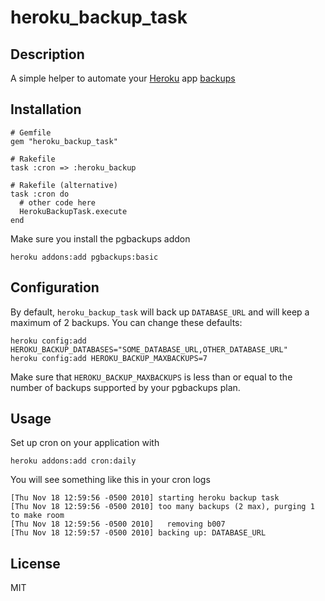 # heroku\_backup\_task

## Description

A simple helper to automate your [Heroku](http://heroku.com) app [backups](http://addons.heroku.com/pgbackups)

## Installation

    # Gemfile
    gem "heroku_backup_task"

    # Rakefile
    task :cron => :heroku_backup

    # Rakefile (alternative)
    task :cron do
      # other code here
      HerokuBackupTask.execute
    end

Make sure you install the pgbackups addon

    heroku addons:add pgbackups:basic

## Configuration

By default, `heroku_backup_task` will back up `DATABASE_URL` and will keep
a maximum of 2 backups. You can change these defaults:

    heroku config:add HEROKU_BACKUP_DATABASES="SOME_DATABASE_URL,OTHER_DATABASE_URL"
    heroku config:add HEROKU_BACKUP_MAXBACKUPS=7
    
Make sure that `HEROKU_BACKUP_MAXBACKUPS` is less than or equal to the number
of backups supported by your pgbackups plan.

## Usage

Set up cron on your application with

    heroku addons:add cron:daily

You will see something like this in your cron logs

    [Thu Nov 18 12:59:56 -0500 2010] starting heroku backup task
    [Thu Nov 18 12:59:56 -0500 2010] too many backups (2 max), purging 1 to make room
    [Thu Nov 18 12:59:56 -0500 2010]   removing b007
    [Thu Nov 18 12:59:57 -0500 2010] backing up: DATABASE_URL

## License

MIT
